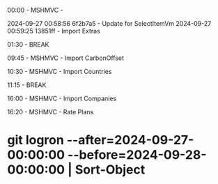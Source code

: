 ﻿00:00 - MSHMVC - 

2024-09-27 00:58:56 6f2b7a5 - Update for SelectItemVm
2024-09-27 00:59:25 13851ff - Import Extras

01:30 - BREAK

09:45 - MSHMVC - Import CarbonOffset

10:30 - MSHMVC - Import Countries


11:15 - BREAK 


16:00 - MSHMVC - Import Companies


16:20 - MSHMVC - Rate Plans


# git logron --after=2024-09-27-00:00:00 --before=2024-09-28-00:00:00 | Sort-Object

